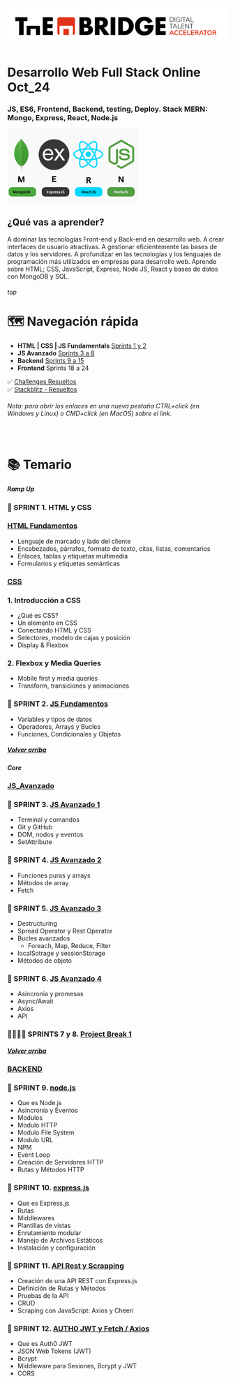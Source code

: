 ![logotipo de The Bridge](./assets/img/logo.png)

# Desarrollo Web Full Stack Online Oct_24

### JS, ES6, Frontend, Backend, testing, Deploy. Stack MERN: Mongo, Express, React, Node.js 

<img src="./assets/img/mern.png" alt="mern icon" width="300" style="display: inline-block; margin-right: 10px;"/> &nbsp;

## ¿Qué vas a aprender?
A dominar las tecnologías Front-end y Back-end en desarrollo web.
A crear interfaces de usuario atractivas.
A gestionar eficientemente las bases de datos y los servidores.
A profundizar en las tecnologías y los lenguajes de programación más utilizados en empresas para desarrollo web.
Aprende sobre HTML; CSS, JavaScript, Express, Node JS, React y bases de datos con MongoDB y SQL.
<br>

###### top
# 🗺️ Navegación rápida

- **HTML | CSS | JS Fundamentals** [Sprints 1 y 2](#ramp-up)
- **JS Avanzado** [Sprints 3 a 8](#js_avanzado)
- **Backend** [Sprints 9 a 15](#backend)
- **Frontend** Sprints 18 a 24

✅ [Challenges Resueltos](https://github.com/BeaSerrano/Challenges)\
✅ [Stackblitz - Resueltos](https://stackblitz.com/@BeaSerrano/collections/fs-24-10)
<!-- 📽️ [Vídeos - Clases](./assets/videos.md) -->

###### Nota: para abrir los enlaces en una nueva pestaña CTRL+click (en Windows y Linux) o CMD+click (en MacOS) sobre el link.


<br/>

# 📚 Temario

##### Ramp Up
### 🚀 SPRINT 1. HTML y CSS
### [HTML Fundamentos](./01_Ramp_Up/01_html/)
- Lenguaje de marcado y lado del cliente
- Encabezados, párrafos, formato de texto, citas, listas, comentarios
- Enlaces, tablas y etiquetas multimedia
- Formularios y etiquetas semánticas

### [CSS](./01_Ramp_Up/02_css/) 

### 1. Introducción a CSS
- ¿Qué es CSS?
- Un elemento en CSS
- Conectando HTML y CSS
- Selectores, modelo de cajas y posición 
- Display & Flexbox


###  2. Flexbox y Media Queries
- Mobile first y media queries
- Transform, transiciones y animaciones


### 🚀 SPRINT 2. [JS Fundamentos](./01_Ramp_Up/03_js/) 
- Variables y tipos de datos
- Operadores, Arrays y Bucles
- Funciones, Condicionales y Objetos


##### [Volver arriba](#top)

##### Core
### [JS_Avanzado](./02_JavaScript_Avanzado)

### 🚀 SPRINT 3. [JS Avanzado 1](./02_JS_avanzado/sprint_3/)
- Terminal y comandos
- Git y GitHub
- DOM, nodos y eventos
- SetAttribute

### 🚀 SPRINT 4. [JS Avanzado 2](./02_JS_avanzado/sprint_4/)
- Funciones puras y arrays
- Métodos de array
- Fetch

### 🚀 SPRINT 5. [JS Avanzado 3](./02_JS_avanzado/sprint_5/)
- Destructuring 
- Spread Operator y Rest Operator
- Bucles avanzados
    - Foreach, Map, Reduce, Filter
- localSotrage y sessionStorage
- Métodos de objeto

### 🚀 SPRINT 6. [JS Avanzado 4](./02_JS_avanzado/sprint_6/)
- Asincronía y promesas 
- Async/Await
- Axios
- API


### 🚀🧑🏻‍🚀 SPRINTS 7 y 8. [Project Break 1](./05_project_break/)

##### [Volver arriba](#top)

### [BACKEND](./03_Backend/)

### 🚀 SPRINT 9. [node.js](./03_Backend/sprint_9/)
- Que es Node.js
- Asincronía y Eventos
- Modulos
- Modulo HTTP
- Modulo File System
- Modulo URL
- NPM
- Event Loop
- Creación de Servidores HTTP
- Rutas y Métodos HTTP

### 🚀 SPRINT 10. [express.js](./03_Backend/sprint_10/)
- Que es Express.js
- Rutas
- Middlewares
- Plantillas de vistas
- Enrutamiento modular
- Manejo de Archivos Estáticos
- Instalación y configuración

### 🚀 SPRINT 11. [API Rest y Scrapping](./03_Backend/sprint_11/)
- Creación de una API REST con Express.js
- Definición de Rutas y Métodos
- Pruebas de la API
- CRUD
- Scraping con JavaScript: Axios y Cheeri

### 🚀 SPRINT 12. [AUTH0 JWT y Fetch / Axios](./03_Backend/sprint_12/)
- Que es Auth0 JWT
- JSON Web Tokens (JWT)
- Bcrypt
- Middleware para Sesiones, Bcrypt y JWT
- CORS


